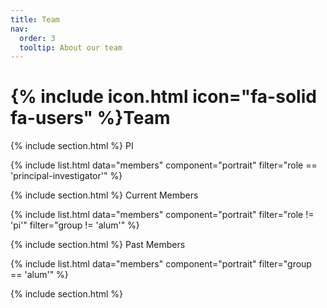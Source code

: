 ```yaml
---
title: Team
nav:
  order: 3
  tooltip: About our team
---
```


# {% include icon.html icon="fa-solid fa-users" %}Team

{% include section.html %}
PI

{% include list.html data="members" component="portrait" filter="role == 'principal-investigator'" %}

{% include section.html %}
Current Members

{% include list.html data="members" component="portrait" filter="role != 'pi'" filter="group != 'alum'" %}

{% include section.html %}
Past Members

{% include list.html data="members" component="portrait" filter="group == 'alum'" %}

{% include section.html %}

